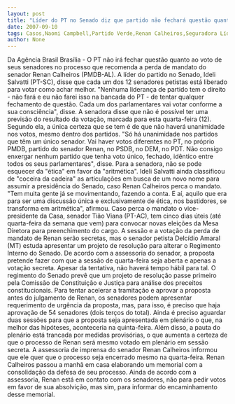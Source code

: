 ```yaml
---
layout: post
title: "Líder do PT no Senado diz que partido não fechará questão quanto ao voto no caso Renan "
date: 2007-09-10
tags: Casos,Naomi Campbell,Partido Verde,Renan Calheiros,Seguradora Líder,Senado,Voto
author: None
---
```

Da Ag&ecirc;ncia Brasil 
Bras&iacute;lia - O PT n&atilde;o ir&aacute; fechar quest&atilde;o quanto ao voto de seus senadores no processo que recomenda a perda de mandato do senador Renan Calheiros (PMDB-AL). A l&iacute;der do partido no Senado, Ideli Salvatti (PT-SC), disse que cada um dos 12 senadores petistas est&aacute; liberado para votar como achar melhor.
&quot;Nenhuma lideran&ccedil;a de partido tem o direito - n&atilde;o far&aacute; e eu n&atilde;o farei isso na bancada do PT - de tentar qualquer fechamento de quest&atilde;o. Cada um dos parlamentares vai votar conforme a sua consci&ecirc;ncia&quot;, disse.
A senadora disse que n&atilde;o &eacute; poss&iacute;vel ter uma previs&atilde;o do resultado da vota&ccedil;&atilde;o, marcada para esta quarta-feira (12). Segundo ela, a &uacute;nica certeza que se tem &eacute; de que n&atilde;o haver&aacute; unanimidade nos votos, mesmo dentro dos partidos. 
&quot;S&oacute; h&aacute; unanimidade nos partidos que t&ecirc;m um &uacute;nico senador. Vai haver votos diferentes no PT, no pr&oacute;prio PMDB, partido do senador Renan, no PSDB, no DEM, no PDT. N&atilde;o consigo enxergar nenhum partido que tenha voto &uacute;nico, fechado, id&ecirc;ntico entre todos os seus parlamentares&quot;, disse. Para a senadora, n&atilde;o se pode esquecer da &quot;&eacute;tica&quot; em favor da &quot;aritm&eacute;tica&quot;.
Ideli Salvatti ainda classificou de &quot;coceira da cadeira&quot; as articula&ccedil;&otilde;es em busca de um novo nome para assumir a presid&ecirc;ncia do Senado, caso Renan Calheiros perca o mandato. &quot;Tem muita gente j&aacute; se movimentando, fazendo a conta. E a&iacute;, aquilo que era para ser uma discuss&atilde;o &uacute;nica e exclusivamente de &eacute;tica, nos bastidores, se transforma em aritm&eacute;tica&quot;, afirmou.
Caso perca o mandato o vice-presidente da Casa, senador Ti&atilde;o Viana (PT-AC), tem cinco dias &uacute;teis (at&eacute; quarta-feira da semana que vem) para convocar novas elei&ccedil;&otilde;es da Mesa Diretora para preenchimento do cargo.
A sess&atilde;o e a vota&ccedil;&atilde;o da perda de mandato de Renan ser&atilde;o secretas, mas o senador petista Delc&iacute;dio Amaral (MT) estuda apresentar um projeto de resolu&ccedil;&atilde;o para alterar o Regimento Interno do Senado. De acordo com a assessoria do senador, a proposta pretende fazer com que a sess&atilde;o de quarta-feira seja aberta e apenas a vota&ccedil;&atilde;o secreta.
Apesar da tentativa, n&atilde;o haver&aacute; tempo h&aacute;bil para tal. O regimento do Senado prev&ecirc; que um projeto de resolu&ccedil;&atilde;o passe primeiro pela Comiss&atilde;o de Constitui&ccedil;&atilde;o e Justi&ccedil;a para an&aacute;lise dos preceitos constitucionais.
Para tentar acelerar a tramita&ccedil;&atilde;o e aprovar a proposta antes do julgamento de Renan, os senadores podem apresentar requerimento de urg&ecirc;ncia da proposta, mas, para isso, &eacute; preciso que haja aprova&ccedil;&atilde;o de 54 senadores (dois ter&ccedil;os do total). Ainda &eacute; preciso aguardar duas sess&otilde;es para que a proposta seja apresentada em plen&aacute;rio o que, na melhor das hip&oacute;teses, aconteceria na quinta-feira.
Al&eacute;m disso, a pauta do plen&aacute;rio est&aacute; trancada por medidas provis&oacute;rias, o que aumenta a certeza de que o processo de Renan ser&aacute; mesmo votado em plen&aacute;rio em sess&atilde;o secreta.
A assessoria de imprensa do senador Renan Calheiros informou que ele quer que o processo seja encerrado mesmo na quarta-feira. Renan Calheiros passou a manh&atilde; em casa elaborando um memorial com a consolida&ccedil;&atilde;o da defesa de seu processo.
Ainda de acordo com a assessoria, Renan est&aacute; em contato com os senadores, n&atilde;o para pedir votos em favor de sua absolvi&ccedil;&atilde;o, mas sim, para informar do encaminhamento desse memorial. 
 
